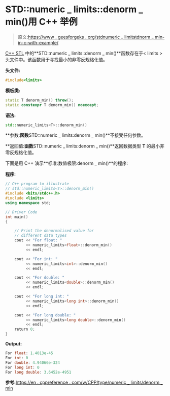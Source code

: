 # STD::numeric _ limits<t>::denorm _ min()用 C++ 举例</t>

> 原文:[https://www . geesforgeks . org/stdnumeric _ limitstdnorm _ min-in-c-with-example/](https://www.geeksforgeeks.org/stdnumeric_limitstdenorm_min-in-c-with-example/)

[C++ STL](https://www.geeksforgeeks.org/the-c-standard-template-library-stl/) 中的**STD::numeric _ limits<T>::denorm _ min()**函数存在于< limits >头文件中。该函数用于寻找最小的非零反规格化值。

**头文件:**

```cpp
#include<limits>

```

**模板类:**

```cpp
static T denorm_min() throw();
static constexpr T denorm_min() noexcept;

```

**语法:**

```cpp
std::numeric_limits<T>::denorm_min()

```

**参数:**函数**STD::numeric _ limits<T>:denorm _ min()**不接受任何参数。

**返回值:**函数**STD::numeric _ limits<T>:denorm _ min()**返回数据类型 **T** 的最小非零反规格化值。

下面是用 C++ 演示**标准:数值极限<T>:denorm _ min()**的程序:

**程序:**

```cpp
// C++ program to illustrate
// std::numeric_limits<T>::denorm_min()
#include <bits/stdc++.h>
#include <limits>
using namespace std;

// Driver Code
int main()
{

    // Print the denormalised value for
    // different data types
    cout << "For float: "
         << numeric_limits<float>::denorm_min()
         << endl;

    cout << "For int: "
         << numeric_limits<int>::denorm_min()
         << endl;

    cout << "For double: "
         << numeric_limits<double>::denorm_min()
         << endl;

    cout << "For long int: "
         << numeric_limits<long int>::denorm_min()
         << endl;

    cout << "For long double: "
         << numeric_limits<long double>::denorm_min()
         << endl;
    return 0;
}
```

**Output:**

```cpp
For float: 1.4013e-45
For int: 0
For double: 4.94066e-324
For long int: 0
For long double: 3.6452e-4951

```

**参考:**[https://en . cppreference . com/w/CPP/type/numeric _ limits/denorm _ min](https://en.cppreference.com/w/cpp/types/numeric_limits/denorm_min)